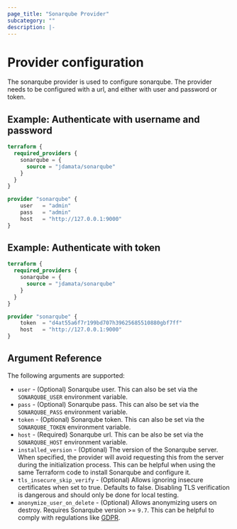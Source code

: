 ```yaml
---
page_title: "Sonarqube Provider"
subcategory: ""
description: |-
---
```


# Provider configuration

The sonarqube provider is used to configure sonarqube. The provider needs to be configured with a url, and either with user and password or token.

## Example: Authenticate with username and password

```terraform
terraform {
  required_providers {
    sonarqube = {
      source = "jdamata/sonarqube"
    }
  }
}

provider "sonarqube" {
    user   = "admin"
    pass   = "admin"
    host   = "http://127.0.0.1:9000"
}
```

## Example: Authenticate with token

```terraform
terraform {
  required_providers {
    sonarqube = {
      source = "jdamata/sonarqube"
    }
  }
}

provider "sonarqube" {
    token  = "d4at55a6f7r199bd707h39625685510880gbf7ff"
    host   = "http://127.0.0.1:9000"
}
```

## Argument Reference

The following arguments are supported:

- `user` - (Optional) Sonarqube user. This can also be set via the `SONARQUBE_USER` environment variable.
- `pass` - (Optional) Sonarqube pass. This can also be set via the `SONARQUBE_PASS` environment variable.
- `token` - (Optional) Sonarqube token. This can also be set via the `SONARQUBE_TOKEN` environment variable.
- `host` - (Required) Sonarqube url. This can be also be set via the `SONARQUBE_HOST` environment variable.
- `installed_version` - (Optional) The version of the Sonarqube server. When specified, the provider will avoid requesting this from the
  server during the initialization process. This can be helpful when using the same Terraform code to install Sonarqube and configure it.
- `tls_insecure_skip_verify` - (Optional) Allows ignoring insecure certificates when set to true. Defaults to false. Disabling TLS verification
  is dangerous and should only be done for local testing.
- `anonymize_user_on_delete` - (Optional) Allows anonymizing users on destroy. Requires Sonarqube version >= `9.7`. This can be helpful
  to comply with regulations like [GDPR](https://en.wikipedia.org/wiki/General_Data_Protection_Regulation).
